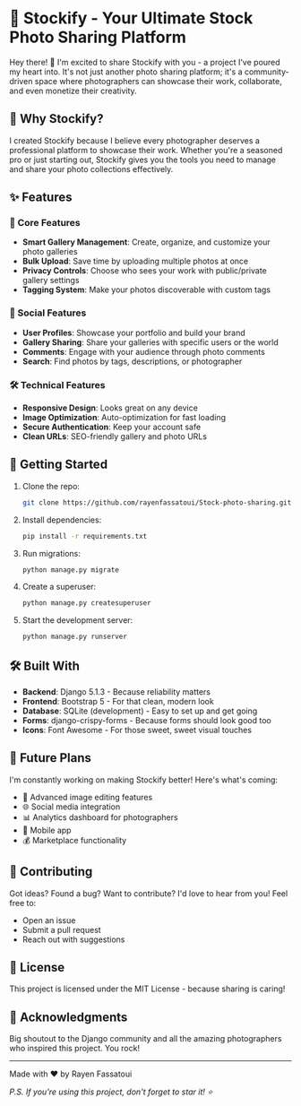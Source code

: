 # 📸 Stockify - Your Ultimate Stock Photo Sharing Platform

Hey there! 👋 I'm excited to share Stockify with you - a project I've poured my heart into. It's not just another photo sharing platform; it's a community-driven space where photographers can showcase their work, collaborate, and even monetize their creativity.

## 🌟 Why Stockify?

I created Stockify because I believe every photographer deserves a professional platform to showcase their work. Whether you're a seasoned pro or just starting out, Stockify gives you the tools you need to manage and share your photo collections effectively.

## ✨ Features

### 📱 Core Features
- **Smart Gallery Management**: Create, organize, and customize your photo galleries
- **Bulk Upload**: Save time by uploading multiple photos at once
- **Privacy Controls**: Choose who sees your work with public/private gallery settings
- **Tagging System**: Make your photos discoverable with custom tags

### 👥 Social Features
- **User Profiles**: Showcase your portfolio and build your brand
- **Gallery Sharing**: Share your galleries with specific users or the world
- **Comments**: Engage with your audience through photo comments
- **Search**: Find photos by tags, descriptions, or photographer

### 🛠 Technical Features
- **Responsive Design**: Looks great on any device
- **Image Optimization**: Auto-optimization for fast loading
- **Secure Authentication**: Keep your account safe
- **Clean URLs**: SEO-friendly gallery and photo URLs

## 🚀 Getting Started

1. Clone the repo:
   ```bash
   git clone https://github.com/rayenfassatoui/Stock-photo-sharing.git
   ```

2. Install dependencies:
   ```bash
   pip install -r requirements.txt
   ```

3. Run migrations:
   ```bash
   python manage.py migrate
   ```

4. Create a superuser:
   ```bash
   python manage.py createsuperuser
   ```

5. Start the development server:
   ```bash
   python manage.py runserver
   ```

## 🛠️ Built With
- **Backend**: Django 5.1.3 - Because reliability matters
- **Frontend**: Bootstrap 5 - For that clean, modern look
- **Database**: SQLite (development) - Easy to set up and get going
- **Forms**: django-crispy-forms - Because forms should look good too
- **Icons**: Font Awesome - For those sweet, sweet visual touches

## 📝 Future Plans
I'm constantly working on making Stockify better! Here's what's coming:
- 🎨 Advanced image editing features
- 🌐 Social media integration
- 📊 Analytics dashboard for photographers
- 📱 Mobile app
- 💰 Marketplace functionality

## 🤝 Contributing
Got ideas? Found a bug? Want to contribute? I'd love to hear from you! Feel free to:
- Open an issue
- Submit a pull request
- Reach out with suggestions

## 📄 License
This project is licensed under the MIT License - because sharing is caring!

## 🙏 Acknowledgments
Big shoutout to the Django community and all the amazing photographers who inspired this project. You rock!

---
Made with ❤️ by Rayen Fassatoui

*P.S. If you're using this project, don't forget to star it! ⭐*
